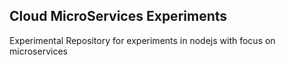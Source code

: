 Cloud MicroServices Experiments
-------------------------------

Experimental Repository for experiments in nodejs with focus on microservices
